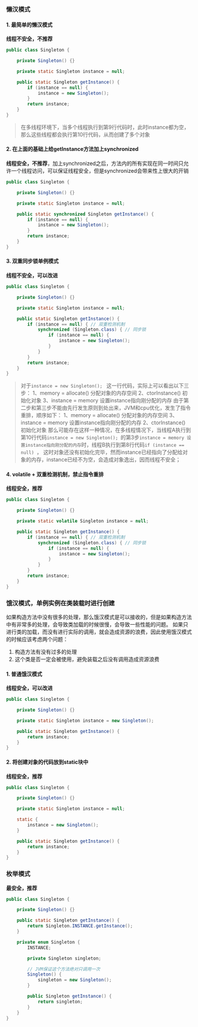 ### 懒汉模式
#### 1. 最简单的懒汉模式
**线程不安全，不推荐**
```java
public class Singleton {

    private Singleton() {}

    private static Singleton instance = null;

    public static Singleton getInstance() {
        if (instance == null) {
            instance = new Singleton();
        }
        return instance;
    }
}
```
> 在多线程环境下，当多个线程执行到第9行代码时，此时instance都为空，那么这些线程都会执行第10行代码，从而创建了多个对象

#### 2. 在上面的基础上给getInstance方法加上synchronized
**线程安全，不推荐**，加上synchronized之后，方法内的所有实现在同一时间只允许一个线程访问，可以保证线程安全，但是synchronized会带来性上很大的开销

```java
public class Singleton {

    private Singleton() {}

    private static Singleton instance = null;

    public static synchronized Singleton getInstance() {
        if (instance == null) {
            instance = new Singleton();
        }
        return instance;
    }
}
```

#### 3. 双重同步锁单例模式
**线程不安全，可以改进**

```java
public class Singleton {

    private Singleton() {}

    private static Singleton instance = null;

    public static Singleton getInstance() {
        if (instance == null) { // 双重检测机制        
            synchronized (Singleton.class) { // 同步锁
                if (instance == null) {
                    instance = new Singleton(); 
                }
            }
        }
        return instance;
    }
}
```

> 对于`instance = new Singleton(); ` 这一行代码，实际上可以看出以下三步：
    1、memory = allocate() 分配对象的内存空间
    2、ctorInstance() 初始化对象
    3、instance = memory 设置instance指向刚分配的内存
   由于第二步和第三步不能由先行发生原则到处出来，JVM和cpu优化，发生了指令重排，顺序如下：
    1、memory = allocate() 分配对象的内存空间
    3、instance = memory 设置instance指向刚分配的内存
    2、ctorInstance() 初始化对象
   那么可能存在这样一种情况，在多线程情况下，当线程A执行到第10行代码`instance = new Singleton(); `的第3步`instance = memory 设置instance指向刚分配的内存`时，线程B执行到第8行代码`if (instance == null) `， 这时对象还没有初始化完毕，然而instance已经指向了分配给对象的内存，instance已经不为空，会造成对象逸出，因而线程不安全；


#### 4. volatile + 双重检测机制，禁止指令重排
**线程安全，推荐**
```java
public class Singleton {

    private Singleton() {}

    private static volatile Singleton instance = null;

    public static Singleton getInstance() {
        if (instance == null) { // 双重检测机制        
            synchronized (Singleton.class) { // 同步锁
                if (instance == null) {
                    instance = new Singleton(); 
                }
            }
        }
        return instance;
    }
}
```

### 饿汉模式，单例实例在类装载时进行创建
如果构造方法中没有很多的处理，那么饿汉模式是可以接收的，但是如果构造方法中有非常多的处理，会导致类加载的时候很慢，会导致一些性能的问题。 如果只进行类的加载，而没有进行实际的调用，就会造成资源的浪费，因此使用饿汉模式的时候应该考虑两个问题：
1. 构造方法有没有过多的处理
2. 这个类是否一定会被使用，避免装载之后没有调用造成资源浪费

#### 1. 普通饿汉模式
**线程安全，可以改进**
```java
public class Singleton {

    private Singleton() {}

    private static Singleton instance = new Singleton();

    public static Singleton getInstance() {
        return instance;
    }
}
```

#### 2. 将创建对象的代码放到static块中
**线程安全，推荐**
```java
public class Singleton {

    private Singleton() {}

    private static Singleton instance = null;

    static {
        instance = new Singleton();
    }

    public static Singleton getInstance() {
        return instance;
    }
}
```

### 枚举模式
**最安全，推荐**
```java
public class Singleton {

    private Singleton() {}

    public static Singleton getInstance() {
        return Singleton.INSTANCE.getInstance();
    }

    private enum Singleton {
        INSTANCE;

        private Singleton singleton;

        // JVM保证这个方法绝对只调用一次
        Singleton() {
            singleton = new Singleton();
        }

        public Singleton getInstance() {
            return singleton;
        }
    }
}
```